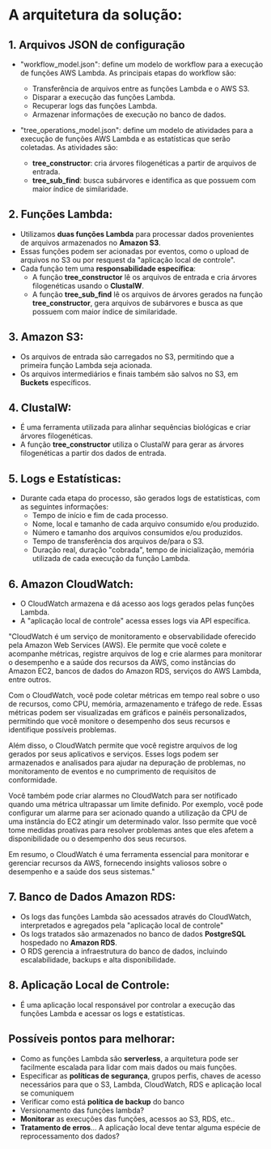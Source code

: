 # A arquitetura da solução:

## 1. **Arquivos JSON de configuração**
   - "workflow_model.json": define um modelo de workflow para a execução de funções AWS Lambda. As principais etapas do workflow são:
      - Transferência de arquivos entre as funções Lambda e o AWS S3.
      - Disparar a execução das funções Lambda.
      - Recuperar logs das funções Lambda.
      - Armazenar informações de execução no banco de dados.
   
   - "tree_operations_model.json": define um modelo de atividades para a execução de funções AWS Lambda e as estatísticas que serão coletadas. As atividades são:
      - **tree_constructor**: cria árvores filogenéticas a partir de arquivos de entrada.
      - **tree_sub_find**: busca subárvores e identifica as que possuem com maior índice de similaridade.

## 2. **Funções Lambda**:
   - Utilizamos **duas funções Lambda** para processar dados provenientes de arquivos armazenados no **Amazon S3**.
   - Essas funções podem ser acionadas por eventos, como o upload de arquivos no S3 ou por resquest da "aplicação local de controle".
   - Cada função tem uma **responsabilidade específica**:
     - A função **tree_constructor** lê os arquivos de entrada e cria árvores filogenéticas usando o **ClustalW**.
     - A função **tree_sub_find** lê os arquivos de árvores gerados na função **tree_constructor**, gera arquivos de subárvores e busca as que possuem com maior índice de similaridade.

## 3. **Amazon S3**:
   - Os arquivos de entrada são carregados no S3, permitindo que a primeira função Lambda seja acionada.
   - Os arquivos intermediários e finais também são salvos no S3, em **Buckets** específicos.

## 4. **ClustalW**:
   - É uma ferramenta utilizada para alinhar sequências biológicas e criar árvores filogenéticas.
   - A função **tree_constructor** utiliza o ClustalW para gerar as árvores filogenéticas a partir dos dados de entrada.

## 5. **Logs e Estatísticas**:
   - Durante cada etapa do processo, são gerados logs de estatísticas, com as seguintes informações:
     - Tempo de início e fim de cada processo.
     - Nome, local e tamanho de cada arquivo consumido e/ou produzido.
     - Número e tamanho dos arquivos consumidos e/ou produzidos.
     - Tempo de transferência dos arquivos de/para o S3.
     - Duração real, duração "cobrada", tempo de inicialização, memória utilizada de cada execução da função Lambda.

## 6. **Amazon CloudWatch**:
   - O CloudWatch armazena e dá acesso aos logs gerados pelas funções Lambda.
   - A "aplicação local de controle" acessa esses logs via API específica.


"CloudWatch é um serviço de monitoramento e observabilidade oferecido pela Amazon Web Services (AWS). Ele permite que você colete e acompanhe métricas, registre arquivos de log e crie alarmes para monitorar o desempenho e a saúde dos recursos da AWS, como instâncias do Amazon EC2, bancos de dados do Amazon RDS, serviços do AWS Lambda, entre outros.

Com o CloudWatch, você pode coletar métricas em tempo real sobre o uso de recursos, como CPU, memória, armazenamento e tráfego de rede. Essas métricas podem ser visualizadas em gráficos e painéis personalizados, permitindo que você monitore o desempenho dos seus recursos e identifique possíveis problemas.

Além disso, o CloudWatch permite que você registre arquivos de log gerados por seus aplicativos e serviços. Esses logs podem ser armazenados e analisados para ajudar na depuração de problemas, no monitoramento de eventos e no cumprimento de requisitos de conformidade.

Você também pode criar alarmes no CloudWatch para ser notificado quando uma métrica ultrapassar um limite definido. Por exemplo, você pode configurar um alarme para ser acionado quando a utilização da CPU de uma instância do EC2 atingir um determinado valor. Isso permite que você tome medidas proativas para resolver problemas antes que eles afetem a disponibilidade ou o desempenho dos seus recursos.

Em resumo, o CloudWatch é uma ferramenta essencial para monitorar e gerenciar recursos da AWS, fornecendo insights valiosos sobre o desempenho e a saúde dos seus sistemas."



## 7. **Banco de Dados Amazon RDS**:
   - Os logs das funções Lambda são acessados através do CloudWatch, interpretados e agregados pela "aplicação local de controle"
   - Os logs tratados são armazenados no banco de dados **PostgreSQL** hospedado no **Amazon RDS**.
   - O RDS gerencia a infraestrutura do banco de dados, incluindo escalabilidade, backups e alta disponibilidade.

## 8. **Aplicação Local de Controle**:
   - É uma aplicação local responsável por controlar a execução das funções Lambda e acessar os logs e estatísticas.


## **Possíveis pontos para melhorar**:
- Como as funções Lambda são **serverless**, a arquitetura pode ser facilmente escalada para lidar com mais dados ou mais funções.
- Especificar as **políticas de segurança**, grupos perfis, chaves de acesso necessários para que o S3, Lambda, CloudWatch, RDS e aplicação local se comuniquem
- Verificar como está **política de backup** do banco
- Versionamento das funções lambda?
- **Monitorar** as execuções das funções, acessos ao S3, RDS, etc..
- **Tratamento de erros**... A aplicação local deve tentar alguma espécie de reprocessamento dos dados?